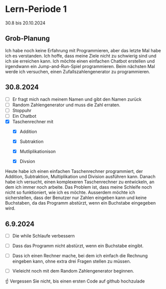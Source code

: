 # Lern-Periode 1

30.8 bis 20.10.2024

## Grob-Planung

Ich habe noch keine Erfahrung mit Programmieren, aber das letzte Mal habe ich es verstanden. Ich hoffe, dass meine Ziele nicht zu schwierig sind und ich sie erreichen kann. Ich möchte einen einfachen Chatbot erstellen und irgendwann ein Jump-and-Run-Spiel programmieren. Beim nächsten Mal werde ich versuchen, einen Zufallszahlengenerator zu programmieren.

## 30.8.2024

- [ ] Er fragt mich nach meinem Namen und gibt den Namen zurück
- [ ] Random Zahlengenerator und muss die Zahl erraten.
- [ ] Stoppuhr
- [ ] Ein Chatbot
- [x] Taschenrechner mit
   - [x] Addition
   - [x] Subtraktion
   - [x] Mutliplikationison
   - [x] Divsion


Heute habe ich einen einfachen Taschenrechner programmiert, der Addition, Subtraktion, Multiplikation und Division ausführen kann. Danach habe ich versucht, einen komplexeren Taschenrechner zu entwickeln, an dem ich immer noch arbeite. Das Problem ist, dass meine Schleife noch nicht so funktioniert, wie ich es möchte. Ausserdem möchte ich sicherstellen, dass der Benutzer nur Zahlen eingeben kann und keine Buchstaben, da das Programm abstürzt, wenn ein Buchstabe eingegeben wird.

## 6.9.2024
- [ ] Die while Schlaufe verbessern
- [ ] Dass das Programm nicht abstürzt, wenn ein Buchstabe eingibt.
- [ ] Dass ich einen Rechner mache, bei dem ich einfach die Rechnung eingeben kann, ohne extra drei Fragen stellen zu müssen.
- [ ] Vieleicht noch mit dem Random Zahlengenerator beginnen.



☝️ Vergessen Sie nicht, bis einen ersten Code auf github hochzulade
